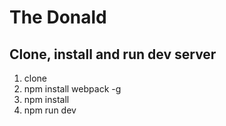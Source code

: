 # The Donald

## Clone, install and run dev server
1. clone
2. npm install webpack -g
3. npm install
4. npm run dev

